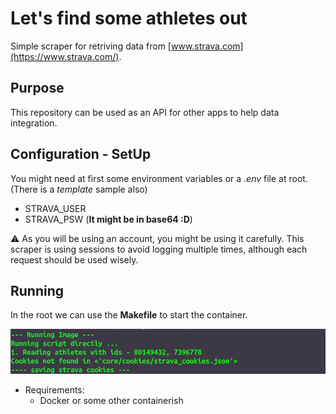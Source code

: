# Let's find some athletes out

Simple scraper for retriving data from [www.strava.com](https://www.strava.com/).

## Purpose

This repository can be used as an API for other apps to help data integration.

## Configuration - SetUp

You might need at first some environment variables or a *.env* file at root. (There is a *template* sample also)

- STRAVA_USER
- STRAVA_PSW  (**It might be in base64 :D**)


⚠️ As you will be using an account, you might be using it carefully. This scraper is using sessions to avoid logging multiple times, although each request should be used wisely.

## Running

In the root we can use the **Makefile** to start the container.

 ![Screenshot to see how cookies are created on your first run](./docs/loadcreds_on_creation)

- Requirements:
  - Docker or some other containerish

